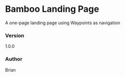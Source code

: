 # Bamboo Landing Page

A one-page landing page using Waypoints as navigation

### Version
1.0.0

### Author
Brian